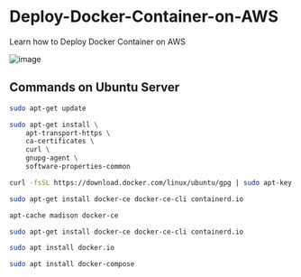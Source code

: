 # Deploy-Docker-Container-on-AWS
Learn how to Deploy Docker Container on AWS 

![image](https://user-images.githubusercontent.com/39345855/77860782-0c865f80-71df-11ea-822a-b544e4afaa47.png)





## Commands on Ubuntu Server  

```bash
sudo apt-get update
```

```bash
sudo apt-get install \
    apt-transport-https \
    ca-certificates \
    curl \
    gnupg-agent \
    software-properties-common
```

```bash
curl -fsSL https://download.docker.com/linux/ubuntu/gpg | sudo apt-key add -
```

```bash
sudo apt-get install docker-ce docker-ce-cli containerd.io
```



```bash
apt-cache madison docker-ce
```


```bash
sudo apt-get install docker-ce docker-ce-cli containerd.io
```


```bash
sudo apt install docker.io
```


```bash
sudo apt install docker-compose
```

